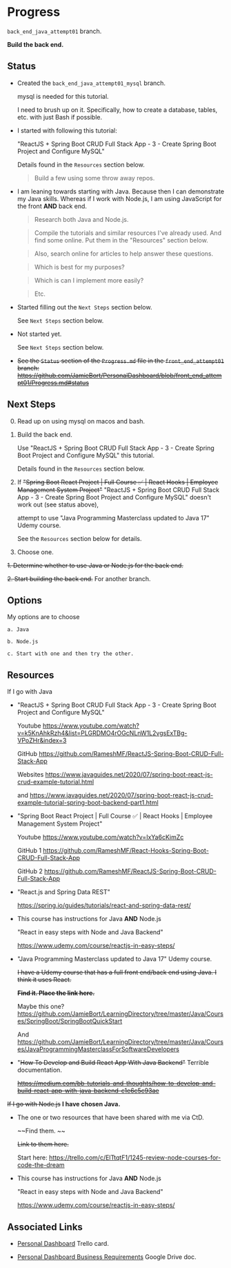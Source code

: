 # Progress

`back_end_java_attempt01` branch.

**Build the back end.**

## Status

* Created the `back_end_java_attempt01_mysql` branch.

    mysql is needed for this tutorial. 

    I need to brush up on it. Specifically, how to create a database, tables, etc. with just Bash if possible.

* I started with following this tutorial:

    "ReactJS + Spring Boot CRUD Full Stack App - 3 - Create Spring Boot Project and Configure MySQL"

    Details found in the `Resources` section below.

    >Build a few using some throw away repos.

* I am leaning towards starting with Java. Because then I can demonstrate my Java skills. Whereas if I work with Node.js, I am using JavaScript for the front **AND** back end.

    >Research both Java and Node.js.

    >Compile the tutorials and similar resources I've already used. And find some online. Put them in the "Resources" section below.

    >Also, search online for articles to help answer these questions.

    >Which is best for my purposes?

    >Which is can I implement more easily?

    >Etc.

*   Started filling out the `Next Steps` section below.

    See `Next Steps` section below.

*   Not started yet.

    See `Next Steps` section below.

* ~~See the `Status` section of the `Progress.md` file in the `front_end_attempt01` branch:~~
~~https://github.com/JamieBort/PersonalDashboard/blob/front_end_attempt01/Progress.md#status~~

## Next Steps

0. Read up on using mysql on macos and bash.

1. Build the back end.

    Use "ReactJS + Spring Boot CRUD Full Stack App - 3 - Create Spring Boot Project and Configure MySQL" this tutorial.

    Details found in the `Resources` section below.

2. If ~~"Spring Boot React Project | Full Course ✅ | React Hooks | Employee Management System Project"~~ "ReactJS + Spring Boot CRUD Full Stack App - 3 - Create Spring Boot Project and Configure MySQL" doesn't work out (see status above),

    attempt to use "Java Programming Masterclass updated to Java 17" Udemy course.

    See the `Resources` section below for details.

3. Choose one.

~~1. Determine whether to use Java or Node.js for the back end.~~

~~2. Start building the back end.~~ For another branch.

## Options

My options are to choose 

    a. Java

    b. Node.js

    c. Start with one and then try the other.

## Resources

If I go with Java

* "ReactJS + Spring Boot CRUD Full Stack App - 3 - Create Spring Boot Project and Configure MySQL"

    Youtube
    https://www.youtube.com/watch?v=k5KnAhkRzh4&list=PLGRDMO4rOGcNLnW1L2vgsExTBg-VPoZHr&index=3

    GitHub
    https://github.com/RameshMF/ReactJS-Spring-Boot-CRUD-Full-Stack-App

    Websites
    https://www.javaguides.net/2020/07/spring-boot-react-js-crud-example-tutorial.html

    and 
    https://www.javaguides.net/2020/07/spring-boot-react-js-crud-example-tutorial-spring-boot-backend-part1.html

* "Spring Boot React Project | Full Course ✅ | React Hooks | Employee Management System Project"

    Youtube
    https://www.youtube.com/watch?v=IxYa6cKimZc

    GitHub 1
    https://github.com/RameshMF/React-Hooks-Spring-Boot-CRUD-Full-Stack-App

    GitHub 2
    https://github.com/RameshMF/ReactJS-Spring-Boot-CRUD-Full-Stack-App

* "React.js and Spring Data REST"

    https://spring.io/guides/tutorials/react-and-spring-data-rest/

* This course has instructions for Java **AND** Node.js

    "React in easy steps with Node and Java Backend"

    https://www.udemy.com/course/reactjs-in-easy-steps/

* "Java Programming Masterclass updated to Java 17" Udemy course.

    ~~I have a Udemy course that has a full front end/back end using Java. I think it uses React.~~

    ~~**Find it. Place the link here.**~~

    Maybe this one? https://github.com/JamieBort/LearningDirectory/tree/master/Java/Courses/SpringBoot/SpringBootQuickStart

    And https://github.com/JamieBort/LearningDirectory/tree/master/Java/Courses/JavaProgrammingMasterclassForSoftwareDevelopers

* "~~How To Develop and Build React App With Java Backend"~~ Terrible documentation.

    ~~https://medium.com/bb-tutorials-and-thoughts/how-to-develop-and-build-react-app-with-java-backend-c1e6c5c93ae~~

~~If I go with Node.js~~ **I have chosen Java.**

* The one or two resources that have been shared with me via CtD.

    ~~Find them. ~~
    
    ~~Link to them here.~~

    Start here: https://trello.com/c/ElTtqtF1/1245-review-node-courses-for-code-the-dream

* This course has instructions for Java **AND** Node.js

    "React in easy steps with Node and Java Backend"

    https://www.udemy.com/course/reactjs-in-easy-steps/

## Associated Links

* [Personal Dashboard](https://trello.com/c/XdNG65rY/154-personal-dashboard) Trello card.

* [Personal Dashboard Business Requirements](https://docs.google.com/document/d/1KQw0Kq4O_SCzxrQZaZg0MucxXqoEE0kOTe9mDmxpD2M/edit#) Google Drive doc.